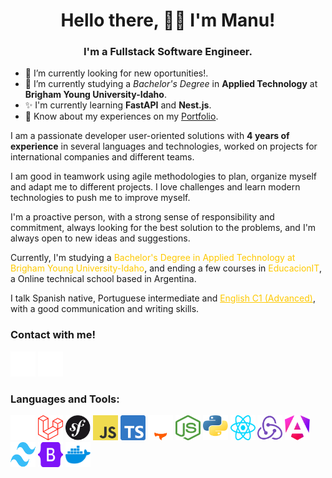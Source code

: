 <h1 align="center">Hello there, 👋🏻 I'm Manu!</h1>
<h3 align="center">I'm a Fullstack Software Engineer.</h3>

- 🔭 I’m currently looking for new oportunities!.
- 🌱 I’m currently studying a *Bachelor's Degree* in **Applied Technology** at **Brigham Young University-Idaho**.
- ✨ I'm currently learning **FastAPI** and **Nest.js**.
- 📄 Know about my experiences on my [Portfolio](https://manugonzalez-portfolio.netlify.app/).

I am a passionate developer user-oriented solutions with **4 years of experience** in several languages and technologies, worked on projects for international companies and different teams. 

<p class="text-pretty my-2 text-lg opacity-90">
    I am good in teamwork using agile methodologies to plan, organize myself and adapt me to different projects. I love challenges and learn modern technologies to push me to improve myself. 
</p>
<p class="text-pretty my-2 text-lg opacity-90">
I'm a proactive person, with a strong sense of responsibility and commitment, always looking for the best solution to the problems, and I'm always open to new ideas and suggestions.
</p>
<p class="text-pretty my-2 text-lg opacity-90">
    Currently, I'm studying a <span class="text-bold" style="color: #fec900">Bachelor's Degree in Applied Technology at Brigham Young University-Idaho</span>, and ending a few courses in <span class="text-bold" style="color: #fec900">EducacionIT</span>, a Online technical school based in Argentina.
</p>
<p class="text-pretty my-2 text-lg opacity-90">
    I talk Spanish native, Portuguese intermediate and <a href="https://cert.efset.org/ivF92R" target="_blank" class="text-bold underline underline-offset-2" style="color: #fec900">English C1 (Advanced)</a>, with a good communication and writing skills.
</p>

### Contact with me!
<p align="left">
<a href="https://linkedin.com/in/manu-ale-gonzalez98/" target="blank"><img src="public/icons/Linkedin.svg" alt="My Linkedin Profile" height="40" width="40" /></a>

<a href="mailto:manu.ale.gonzalez@gmail.com">
    <img src="public/icons/Email.svg" alt="My Email" height="40" width="40"/>
</a>
</p>

<h3 align="left">Languages and Tools:</h3>
<p align="left"> 
  <img src="public/icons/PHP.svg" alt="PHP" width="40" height="40">
  <img src="public/icons/Laravel.svg" alt="Laravel" width="40" height="40">
  <img src="public/icons/Symfony.svg" alt="Symfony" width="40" height="40">
  <img src="public/icons/Javascript.svg" alt="Javascript" width="40" height="40">
  <img src="public/icons/Typescript.svg" alt="Typescript" width="40" height="40">
  <img src="public/icons/AstroIcon.svg" alt="Astro" width="40" height="40">
  <img src="public/icons/Node.svg" alt="Node.js" width="40" height="40">
  <img src="public/icons/Python.svg" alt="Python" width="40" height="40">
  <img src="public/icons/React.svg" alt="React" width="40" height="40">
  <img src="public/icons/Redux.svg" alt="Redux" width="40" height="40">
  <img src="public/icons/Angular.svg" alt="Angular" width="40" height="40">
  <img src="public/icons/Tailwind.svg" alt="Tailwind.css" width="40" height="40">
  <img src="public/icons/Bootstrap.svg" alt="Bootstrap" width="40" height="40">
  <img src="public/icons/Docker.svg" alt="Docker" width="40" height="40">
</p>


